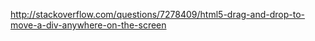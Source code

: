 http://stackoverflow.com/questions/7278409/html5-drag-and-drop-to-move-a-div-anywhere-on-the-screen
